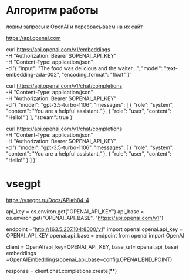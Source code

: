 # Алгоритм работы 
ловим запросы к OpenAI и перебрасываем на их сайт

https://api.openai.com


curl https://api.openai.com/v1/embeddings \
  -H "Authorization: Bearer $OPENAI_API_KEY" \
  -H "Content-Type: application/json" \
  -d '{
    "input": "The food was delicious and the waiter...",
    "model": "text-embedding-ada-002",
    "encoding_format": "float"
  }'

curl https://api.openai.com/v1/chat/completions \
  -H "Content-Type: application/json" \
  -H "Authorization: Bearer $OPENAI_API_KEY" \
  -d '{
    "model": "gpt-3.5-turbo-1106",
    "messages": [
      {
        "role": "system",
        "content": "You are a helpful assistant."
      },
      {
        "role": "user",
        "content": "Hello!"
      }
    ],
    "stream": true
  }'


curl https://api.openai.com/v1/chat/completions \
  -H "Content-Type: application/json" \
  -H "Authorization: Bearer $OPENAI_API_KEY" \
  -d '{
    "model": "gpt-3.5-turbo-1106",
    "messages": [
      {
        "role": "system",
        "content": "You are a helpful assistant."
      },
      {
        "role": "user",
        "content": "Hello!"
      }
    ]
  }'

# vsegpt

https://vsegpt.ru/Docs/API#h84-4


api_key = os.environ.get("OPENAI_API_KEY")
api_base = os.environ.get("OPENAI_API_BASE", "https://api.openai.com/v1")


endpoint ="http://163.5.207.104:8000/v1"
import openai
openai.api_key = OPENAI_API_KEY
openai.api_base = endpoint
from openai import OpenAI

client = OpenAI(api_key=OPENAI_API_KEY, base_url= openai.api_base)
embeddings =OpenAIEmbeddings(openai_api_base=config.OPENAI_END_POINT)

response = client.chat.completions.create(**)



